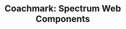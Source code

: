 ---
layout: examples.njk
title: 'Coachmark: Spectrum Web Components'
displayName: Coachmark
componentName: coachmark
componentHeading: sp-coachmark
tags:
- component-examples
---